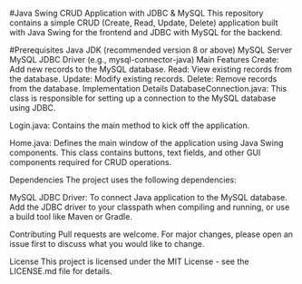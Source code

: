 #Java Swing CRUD Application with JDBC & MySQL
This repository contains a simple CRUD (Create, Read, Update, Delete) application built with Java Swing for the frontend and JDBC with MySQL for the backend.

#Prerequisites
Java JDK (recommended version 8 or above)
MySQL Server
MySQL JDBC Driver (e.g., mysql-connector-java)
 Main
Features
Create: Add new records to the MySQL database.
Read: View existing records from the database.
Update: Modify existing records.
Delete: Remove records from the database.
Implementation Details
DatabaseConnection.java: This class is responsible for setting up a connection to the MySQL database using JDBC.

Login.java: Contains the main method to kick off the application.

Home.java: Defines the main window of the application using Java Swing components. This class contains buttons, text fields, and other GUI components required for CRUD operations.

Dependencies
The project uses the following dependencies:

MySQL JDBC Driver: To connect Java application to the MySQL database.
Add the JDBC driver to your classpath when compiling and running, or use a build tool like Maven or Gradle.

Contributing
Pull requests are welcome. For major changes, please open an issue first to discuss what you would like to change.

License
This project is licensed under the MIT License - see the LICENSE.md file for details.
